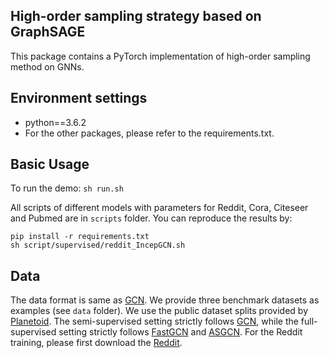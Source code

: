 ## High-order sampling strategy based on GraphSAGE

This package contains a PyTorch implementation of high-order sampling method on GNNs.

## Environment settings

- python==3.6.2
- For the other packages, please refer to the requirements.txt.

## Basic Usage

To run the demo:
```sh run.sh```

All scripts of different models with parameters for Reddit, Cora, Citeseer and Pubmed are in `scripts` folder. You can reproduce the results by:
```
pip install -r requirements.txt
sh script/supervised/reddit_IncepGCN.sh
```

## Data
The data format is same as [GCN](https://github.com/tkipf/gcn). We provide three benchmark datasets as examples (see `data` folder). We use the public dataset splits provided by [Planetoid](https://github.com/kimiyoung/planetoid). The semi-supervised setting strictly follows [GCN](https://github.com/tkipf/gcn), while the full-supervised setting strictly follows [FastGCN](https://github.com/matenure/FastGCN) and [ASGCN](https://github.com/huangwb/AS-GCN). For the Reddit training, please first download the [Reddit](http://snap.stanford.edu/graphsage/reddit.zip).


